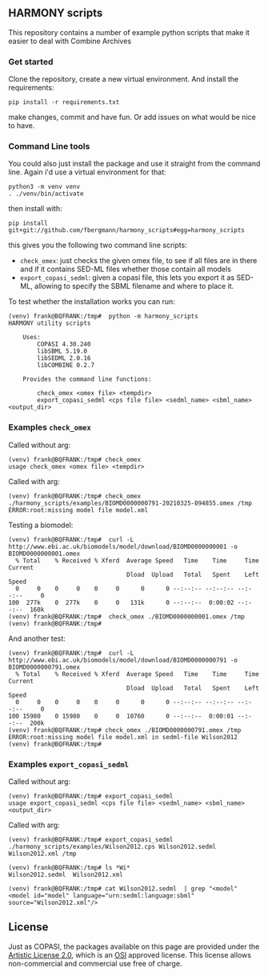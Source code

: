## HARMONY scripts
This repository contains a number of example python scripts that make it easier to deal with Combine Archives


### Get started
Clone the repository, create a new virtual environment. And install the requirements: 

	pip install -r requirements.txt

make changes, commit and have fun. Or add issues on what would be nice to have. 

### Command Line tools
You could also just install the package and use it straight from the command line. Again i'd use a virtual environment for that: 

	python3 -m venv venv
	. ./venv/bin/activate

then install with: 

	pip install git+git://github.com/fbergmann/harmony_scripts#egg=harmony_scripts

this gives you the following two command line scripts: 

 * `check_omex`: just checks the given omex file, to see if all files are in there and if it contains SED-ML files whether those contain all models 
 * `export_copasi_sedml`: given a copasi file, this lets you export it as SED-ML, allowing to specify the SBML filename and where to place it. 

To test whether the installation works you can run: 

	(venv) frank@BQFRANK:/tmp#  python -m harmony_scripts
 	HARMONY utility scripts

        Uses:
            COPASI 4.30.240
            libSBML 5.19.0
            libSEDML 2.0.16
            libCOMBINE 0.2.7

        Provides the command line functions:

            check_omex <omex file> <tempdir>
            export_copasi_sedml <cps file file> <sedml_name> <sbml_name> <output_dir>
		 


### Examples `check_omex`

Called without arg: 

	(venv) frank@BQFRANK:/tmp# check_omex
	usage check_omex <omex file> <tempdir>

Called with arg: 

	(venv) frank@BQFRANK:/tmp# check_omex ./harmony_scripts/examples/BIOMD0000000791-20210325-094855.omex /tmp
	ERROR:root:missing model file model.xml

Testing a biomodel: 

	(venv) frank@BQFRANK:/tmp#  curl -L http://www.ebi.ac.uk/biomodels/model/download/BIOMD0000000001 -o BIOMD0000000001.omex
	  % Total    % Received % Xferd  Average Speed   Time    Time     Time  Current
                                   	 Dload  Upload   Total   Spent    Left  Speed
  	  0     0    0     0    0     0      0      0 --:--:-- --:--:-- --:--:--     0
	100  277k    0  277k    0     0   131k      0 --:--:--  0:00:02 --:--:--  160k
	(venv) frank@BQFRANK:/tmp#  check_omex ./BIOMD0000000001.omex /tmp
	(venv) frank@BQFRANK:/tmp# 

And another test:

	(venv) frank@BQFRANK:/tmp#  curl -L http://www.ebi.ac.uk/biomodels/model/download/BIOMD0000000791 -o BIOMD0000000791.omex
	  % Total    % Received % Xferd  Average Speed   Time    Time     Time  Current
                                 	 Dload  Upload   Total   Spent    Left  Speed
	  0     0    0     0    0     0      0      0 --:--:-- --:--:-- --:--:--     0
	100 15980    0 15980    0     0  10760      0 --:--:--  0:00:01 --:--:--  200k
	(venv) frank@BQFRANK:/tmp# check_omex ./BIOMD0000000791.omex /tmp
	ERROR:root:missing model file model.xml in sedml-file Wilson2012	
	(venv) frank@BQFRANK:/tmp# 


### Examples `export_copasi_sedml`

Called without arg: 

	(venv) frank@BQFRANK:/tmp# export_copasi_sedml
	usage export_copasi_sedml <cps file file> <sedml_name> <sbml_name> <output_dir>

Called with arg: 

	(venv) frank@BQFRANK:/tmp# export_copasi_sedml ./harmony_scripts/examples/Wilson2012.cps Wilson2012.sedml Wilson2012.xml /tmp
	
	(venv) frank@BQFRANK:/tmp# ls *Wi*
	Wilson2012.sedml  Wilson2012.xml	

	(venv) frank@BQFRANK:/tmp# cat Wilson2012.sedml  | grep "<model"
    <model id="model" language="urn:sedml:language:sbml" source="Wilson2012.xml"/>

## License 
Just as COPASI, the packages available on this page are provided under the 
[Artistic License 2.0](http://copasi.org/Download/License/), 
which is an [OSI](http://www.opensource.org/) approved license. This license 
allows non-commercial and commercial use free of charge.
